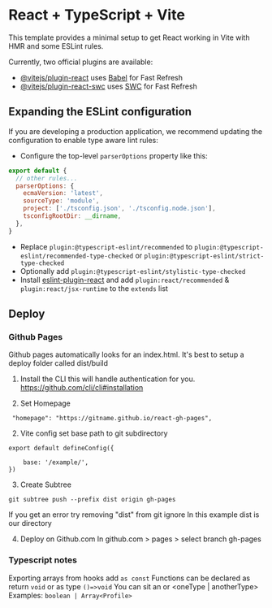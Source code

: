 # React + TypeScript + Vite

This template provides a minimal setup to get React working in Vite with HMR and some ESLint rules.

Currently, two official plugins are available:

- [@vitejs/plugin-react](https://github.com/vitejs/vite-plugin-react/blob/main/packages/plugin-react/README.md) uses [Babel](https://babeljs.io/) for Fast Refresh
- [@vitejs/plugin-react-swc](https://github.com/vitejs/vite-plugin-react-swc) uses [SWC](https://swc.rs/) for Fast Refresh

## Expanding the ESLint configuration

If you are developing a production application, we recommend updating the configuration to enable type aware lint rules:

- Configure the top-level `parserOptions` property like this:

```js
export default {
  // other rules...
  parserOptions: {
    ecmaVersion: 'latest',
    sourceType: 'module',
    project: ['./tsconfig.json', './tsconfig.node.json'],
    tsconfigRootDir: __dirname,
  },
}
```

- Replace `plugin:@typescript-eslint/recommended` to `plugin:@typescript-eslint/recommended-type-checked` or `plugin:@typescript-eslint/strict-type-checked`
- Optionally add `plugin:@typescript-eslint/stylistic-type-checked`
- Install [eslint-plugin-react](https://github.com/jsx-eslint/eslint-plugin-react) and add `plugin:react/recommended` & `plugin:react/jsx-runtime` to the `extends` list

## Deploy


### Github Pages

Github pages automatically looks for an index.html. It's best to setup a deploy folder called dist/build

1. Install the CLI this will handle authentication for you.
   https://github.com/cli/cli#installation

2. Set Homepage
````
 "homepage": "https://gitname.github.io/react-gh-pages",
````

2. Vite config set base path to git subdirectory

````
export default defineConfig({

    base: '/example/',
})
````

3. Create Subtree
````
git subtree push --prefix dist origin gh-pages
````

If you get an error try removing "dist" from git ignore
In this example dist is our directory

4. Deploy on Github.com
   In github.com > pages > select branch gh-pages




### Typescript notes

Exporting arrays from hooks add `as const`
Functions can be declared as return `void` or as type `()=>void`
You can sit an or <oneType | anotherType>
Examples: `boolean | Array<Profile>` 


